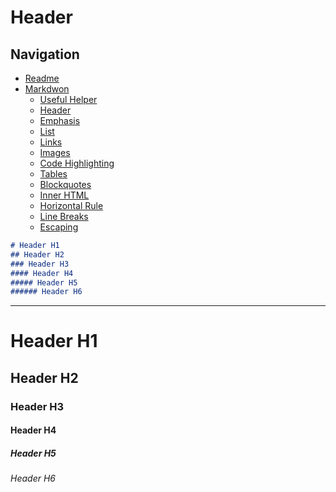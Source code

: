 # Header

## Navigation

* [Readme](../README.md)
 * [Markdwon](markdown.md)
   * [Useful Helper](helper.md)
   * [Header](header.md)
   * [Emphasis](emphasis.md)
   * [List](list.md)
   * [Links](links.md)
   * [Images](images.md)
   * [Code Highlighting](code_syntax_highlighting.md)
   * [Tables](tables.md)
   * [Blockquotes](blockquotes.md)
   * [Inner HTML](inner_html.md)
   * [Horizontal Rule](horizontal_rule.md)
   * [Line Breaks](line_breaks.md)
   * [Escaping](escaping.md)

```markdown
# Header H1
## Header H2
### Header H3
#### Header H4
##### Header H5
###### Header H6
```

---

# Header H1
## Header H2
### Header H3
#### Header H4
##### Header H5
###### Header H6